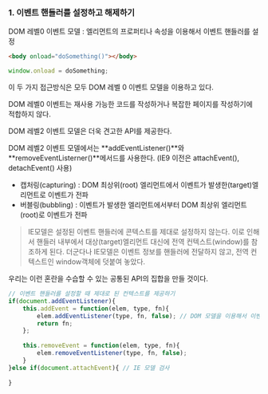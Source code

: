 ### 1. 이벤트 핸들러를 설정하고 해제하기

DOM 레벨0 이벤트 모델 : 엘리먼트의 프로퍼티나 속성을 이용해서 이벤트 핸들러를 설정

```html
<body onload="doSomething()"></body>
```

```javascript
window.onload = doSomething;
```

이 두 가지 접근방식은 모두 DOM 레벨 0 이벤트 모델을 이용하고 있다.

DOM 레벨0 이벤트는 재사용 가능한 코드를 작성하거나 복잡한 페이지를 작성하기에 적합하지 않다.



DOM 레벨2 이벤트 모델은 더욱 견고한 API를 제공한다.

DOM 레벨2 이벤트 모델에서는 **addEventListener()**와 **removeEventListerner()**메서드를 사용한다. (IE9 이전은 attachEvent(), detachEvent() 사용)

* 캡처링(capturing) : DOM 최상위(root) 엘리먼트에서 이벤트가 발생한(target)엘리먼트로 이벤트가 전파
* 버블링(bubbling) : 이벤트가 발생한 엘리먼트에서부터 DOM 최상위 엘리먼트(root)로 이벤트가 전파

> IE모델은 설정된 이벤트 핸들러에 콘텍스트를 제대로 설정하지 않는다. 이로 인해서 핸들러 내부에서 대상(target)엘리먼트 대신에 전역 컨텍스트(window)를 참조하게 된다. 더군다나 IE모델은 이벤트 정보를 핸들러에 전달하지 않고, 전역 컨텍스트인 window객체에 덧붙여 놓았다.

우리는 이런 혼란을 수습할 수 있는 공통된 API의 집합을 만들 것이다.

```javascript
// 이벤트 핸들러를 설정할 때 제대로 된 컨텍스트를 제공하기
if(document.addEventListener){
    this.addEvent = function(elem, type, fn){
        elem.addEventListener(type, fn, false); // DOM 모델을 이용해서 이벤트 핸들러를 할당하는 함수를 만듬
        return fn;
    };
    
    this.removeEvent = function(elem, type, fn){
        elem.removeEventListener(type, fn, false);
    }
}else if(document.attachEvent){ // IE 모델 검사
    
}
```

